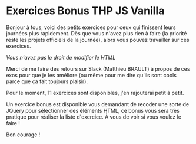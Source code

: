 # Exercices Bonus THP JS Vanilla

Bonjour à tous, voici des petits exercices pour ceux qui finissent leurs journées plus rapidement.
Dès que vous n'avez plus rien à faire (la priorité reste les projets officiels de la journée), alors vous pouvez travailler sur ces exercices.

*Vous n'avez pas le droit de modifier le HTML*

Merci de me faire des retours sur Slack (Matthieu BRAULT) à propos de ces exos pour que je les améliore (ou même pour me dire qu'ils sont cools parce que ça fait toujours plaisir).

Pour le moment, 11 exercices sont disponibles, j'en rajouterai petit à petit.

Un exercice bonus est disponible vous demandant de recoder une sorte de JQuery pour sélectionner des éléments HTML, ce bonus vous sera très pratique pour réaliser la liste d'exercice. À vous de voir si vous voulez le faire !

Bon courage !